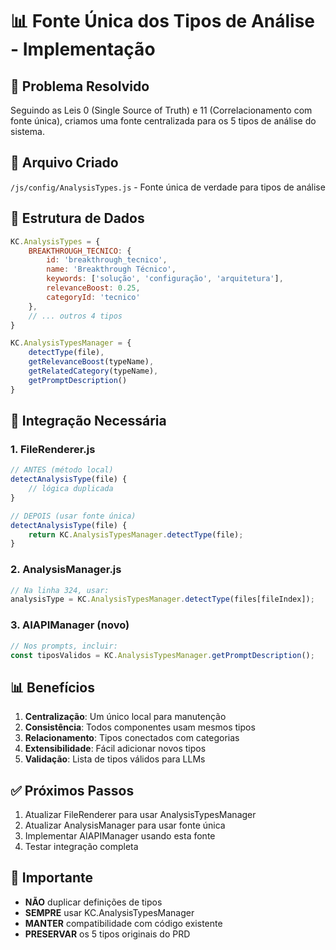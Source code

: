 # 📊 Fonte Única dos Tipos de Análise - Implementação

## 🎯 Problema Resolvido

Seguindo as Leis 0 (Single Source of Truth) e 11 (Correlacionamento com fonte única), criamos uma fonte centralizada para os 5 tipos de análise do sistema.

## 📁 Arquivo Criado

`/js/config/AnalysisTypes.js` - Fonte única de verdade para tipos de análise

## 🔄 Estrutura de Dados

```javascript
KC.AnalysisTypes = {
    BREAKTHROUGH_TECNICO: {
        id: 'breakthrough_tecnico',
        name: 'Breakthrough Técnico',
        keywords: ['solução', 'configuração', 'arquitetura'],
        relevanceBoost: 0.25,
        categoryId: 'tecnico'
    },
    // ... outros 4 tipos
}

KC.AnalysisTypesManager = {
    detectType(file),
    getRelevanceBoost(typeName),
    getRelatedCategory(typeName),
    getPromptDescription()
}
```

## 🔗 Integração Necessária

### 1. FileRenderer.js
```javascript
// ANTES (método local)
detectAnalysisType(file) {
    // lógica duplicada
}

// DEPOIS (usar fonte única)
detectAnalysisType(file) {
    return KC.AnalysisTypesManager.detectType(file);
}
```

### 2. AnalysisManager.js
```javascript
// Na linha 324, usar:
analysisType = KC.AnalysisTypesManager.detectType(files[fileIndex]);
```

### 3. AIAPIManager (novo)
```javascript
// Nos prompts, incluir:
const tiposValidos = KC.AnalysisTypesManager.getPromptDescription();
```

## 📊 Benefícios

1. **Centralização**: Um único local para manutenção
2. **Consistência**: Todos componentes usam mesmos tipos
3. **Relacionamento**: Tipos conectados com categorias
4. **Extensibilidade**: Fácil adicionar novos tipos
5. **Validação**: Lista de tipos válidos para LLMs

## ✅ Próximos Passos

1. Atualizar FileRenderer para usar AnalysisTypesManager
2. Atualizar AnalysisManager para usar fonte única
3. Implementar AIAPIManager usando esta fonte
4. Testar integração completa

## 🚨 Importante

- **NÃO** duplicar definições de tipos
- **SEMPRE** usar KC.AnalysisTypesManager
- **MANTER** compatibilidade com código existente
- **PRESERVAR** os 5 tipos originais do PRD